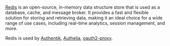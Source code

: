 [Redis](https://redis.io/) is an open-source, in-memory data structure store that is used as a database, cache, and message broker. It provides a fast and flexible solution for storing and retrieving data, making it an ideal choice for a wide range of use cases, including real-time analytics, session management, and more.

Redis is used by [Authentik](/#authentik), [Authelia](/#authelia), [oauth2-proxy](/#oauth2-proxy).